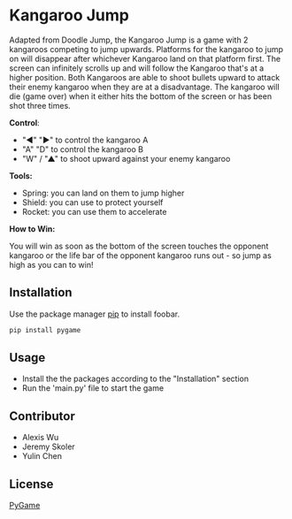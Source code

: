 # Kangaroo Jump 

Adapted from Doodle Jump, the Kangaroo Jump is a game with 2 kangaroos competing to jump upwards. Platforms for the kangaroo to jump on will disappear after whichever Kangaroo land on that platform first. The screen can infinitely scrolls up and will follow the Kangaroo that's at a higher position. Both Kangaroos are able to shoot bullets upward to attack their enemy kangaroo when they are at a disadvantage. The kangaroo will die (game over) when it either hits the bottom of the screen or has been shot three times. 

**Control**:
- "◀" "▶" to control the kangaroo A
- "A" "D" to control the kangaroo B
- "W" / "▲" to shoot upward against your enemy kangaroo

**Tools:**
- Spring: you can land on them to jump higher
- Shield: you can use to protect yourself
- Rocket: you can use them to accelerate

**How to Win:**

You will win as soon as the bottom of the screen touches the opponent kangaroo or the life bar of the opponent kangaroo runs out - so jump as high as you can to win!


## Installation

Use the package manager [pip](https://pip.pypa.io/en/stable/) to install foobar.

```bash
pip install pygame
```

## Usage

- Install the the packages according to the "Installation" section
- Run the 'main.py' file to start the game

## Contributor
- Alexis Wu
- Jeremy Skoler
- Yulin Chen



## License
[PyGame](https://www.pygame.org/news)
